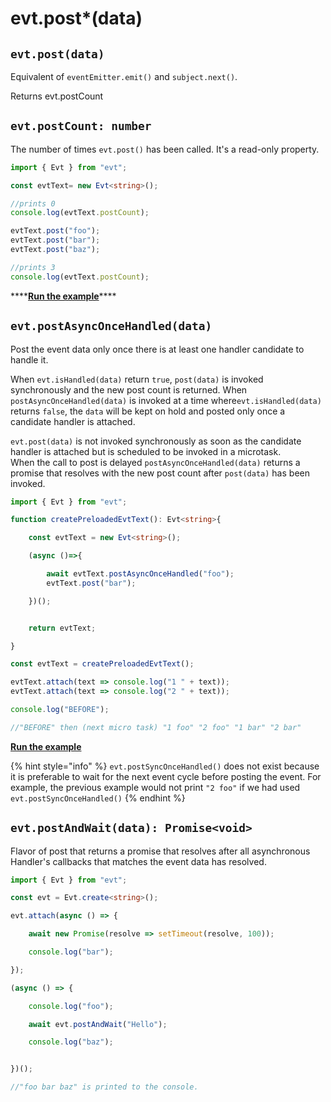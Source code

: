 # evt.post\*\(data\)

## **`evt.post(data)`**

Equivalent of `eventEmitter.emit()` and `subject.next()`.

Returns evt.postCount

## **`evt.postCount: number`**

The number of times `evt.post()` has been called. It's a read-only property.

```typescript
import { Evt } from "evt";

const evtText= new Evt<string>();

//prints 0
console.log(evtText.postCount);

evtText.post("foo");
evtText.post("bar");
evtText.post("baz");

//prints 3
console.log(evtText.postCount);
```

\*\*\*\*[**Run the example**](https://stackblitz.com/edit/evt-2npimn?embed=1&file=index.ts&hideExplorer=1)\*\*\*\*

## `evt.postAsyncOnceHandled(data)`

Post the event data only once there is at least one handler candidate to handle it.

When `evt.isHandled(data)` return `true`, `post(data)` is invoked synchronously and the new post count is returned. When `postAsyncOnceHandled(data)` is invoked at a time where`evt.isHandled(data)` returns `false`, the `data` will be kept on hold and posted only once a candidate handler is attached.

`evt.post(data)` is not invoked synchronously as soon as the candidate handler is attached but is scheduled to be invoked in a microtask.  
When the call to post is delayed `postAsyncOnceHandled(data)` returns a promise that resolves with the new post count after `post(data)` has been invoked.

```typescript
import { Evt } from "evt";

function createPreloadedEvtText(): Evt<string>{

    const evtText = new Evt<string>();

    (async ()=>{

        await evtText.postAsyncOnceHandled("foo");
        evtText.post("bar");

    })();


    return evtText;

}

const evtText = createPreloadedEvtText();

evtText.attach(text => console.log("1 " + text));
evtText.attach(text => console.log("2 " + text));

console.log("BEFORE");

//"BEFORE" then (next micro task) "1 foo" "2 foo" "1 bar" "2 bar"
```

[**Run the example**](https://stackblitz.com/edit/evt-mycz4t?embed=1&file=index.ts&hideExplorer=1)

{% hint style="info" %}
`evt.postSyncOnceHandled()` does not exist because it is preferable to wait for the next event cycle before posting the event. For example, the previous example would not print `"2 foo"` if we had used `evt.postSyncOnceHandled()`
{% endhint %}

## `evt.postAndWait(data): Promise<void>`

Flavor of post that returns a promise that resolves after all asynchronous Handler's callbacks that matches the event data has resolved.

```typescript
import { Evt } from "evt";

const evt = Evt.create<string>();

evt.attach(async () => {

    await new Promise(resolve => setTimeout(resolve, 100));

    console.log("bar");

});

(async () => {

    console.log("foo");

    await evt.postAndWait("Hello");

    console.log("baz");


})();

//"foo bar baz" is printed to the console.
```

